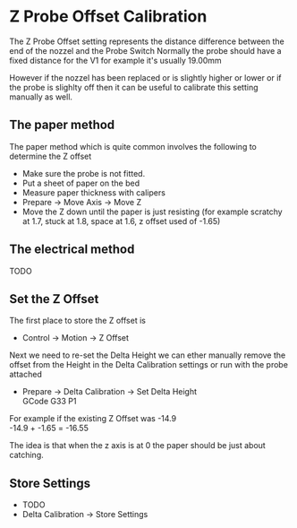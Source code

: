 # Z Probe Offset Calibration

The Z Probe Offset setting represents the distance difference between the end of the nozzel and the Probe Switch
Normally the probe should have a fixed distance for the V1 for example it's usually 19.00mm

However if the nozzel has been replaced or is slightly higher or lower
or if the probe is slighlty off then it can be useful to calibrate this setting manually as well.


## The paper method

The paper method which is quite common involves the following to determine the Z offset

  * Make sure the probe is not fitted.
  * Put a sheet of paper on the bed
  * Measure paper thickness with calipers
  * Prepare -> Move Axis -> Move Z
  * Move the Z down until the paper is just resisting
    (for example scratchy at 1.7, stuck at 1.8, space at 1.6, z offset used of -1.65)
  

## The electrical method

TODO


## Set the Z Offset

The first place to store the Z offset is

  * Control -> Motion -> Z Offset

Next we need to re-set the Delta Height
we can ether manually remove the offset from the Height in the Delta Calibration settings
or run with the probe attached

  * Prepare -> Delta Calibration -> Set Delta Height <br>
    GCode G33 P1

For example if the existing Z Offset was -14.9 <br>
-14.9 + -1.65 = -16.55

The idea is that when the z axis is at 0 the paper should be just about catching.


## Store Settings

  * TODO
  * Delta Calibration -> Store Settings
